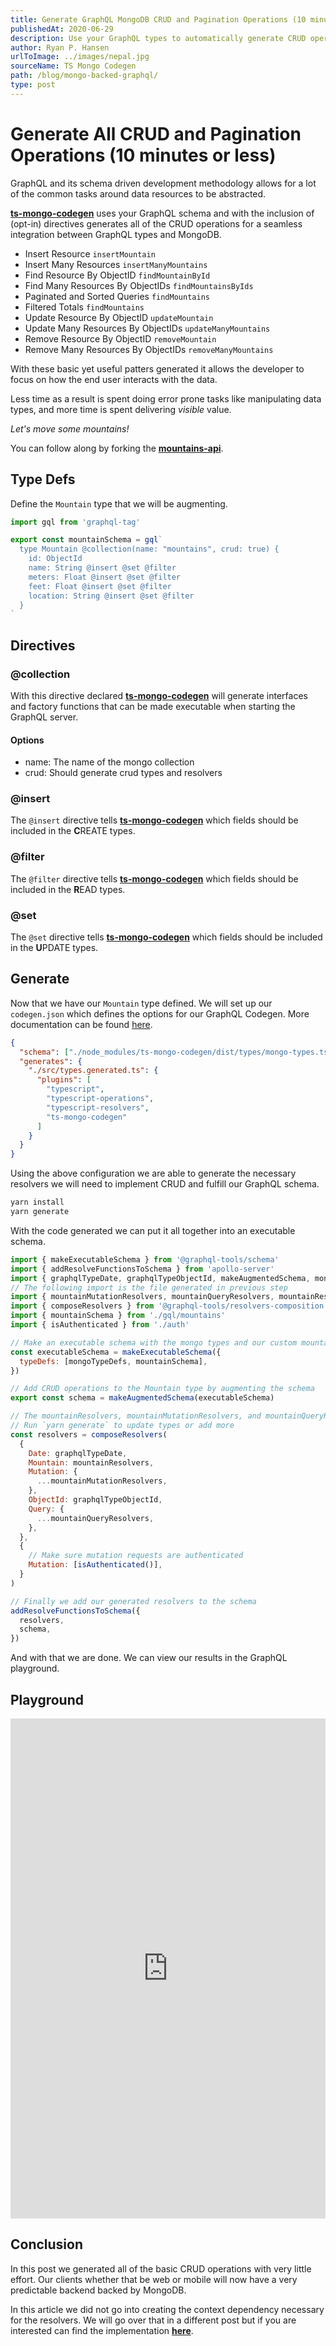 ```yaml
---
title: Generate GraphQL MongoDB CRUD and Pagination Operations (10 minutes or less)
publishedAt: 2020-06-29
description: Use your GraphQL types to automatically generate CRUD operations for a seamless integration between your schema and MongoDB.
author: Ryan P. Hansen
urlToImage: ../images/nepal.jpg
sourceName: TS Mongo Codegen
path: /blog/mongo-backed-graphql/
type: post
---
```


# Generate All CRUD and Pagination Operations (10 minutes or less)

GraphQL and its schema driven development methodology allows for a lot of the common tasks around data resources to be abstracted. 

[**ts-mongo-codegen**](https://github.com/rphansen91/ts-mongo-codegen) uses your GraphQL schema and with the inclusion of (opt-in) directives generates all of the CRUD operations for a seamless integration between GraphQL types and MongoDB.

* Insert Resource `insertMountain`
* Insert Many Resources `insertManyMountains`
* Find Resource By ObjectID `findMountainById`
* Find Many Resources By ObjectIDs `findMountainsByIds`
* Paginated and Sorted Queries `findMountains`
* Filtered Totals `findMountains`
* Update Resource By ObjectID `updateMountain`
* Update Many Resources By ObjectIDs `updateManyMountains`
* Remove Resource By ObjectID `removeMountain`
* Remove Many Resources By ObjectIDs `removeManyMountains`

With these basic yet useful patters generated it allows the developer to focus on how the end user interacts with the data. 

Less time as a result is spent doing error prone tasks like manipulating data types, and more time is spent delivering *visible* value.

*Let's move some mountains!*

You can follow along by forking the [**mountains-api**](https://github.com/rphansen91/mountains-api).


## Type Defs

Define the `Mountain` type that we will be augmenting.

```js
import gql from 'graphql-tag'

export const mountainSchema = gql`
  type Mountain @collection(name: "mountains", crud: true) {
    id: ObjectId
    name: String @insert @set @filter
    meters: Float @insert @set @filter
    feet: Float @insert @set @filter
    location: String @insert @set @filter
  }
`
```

## Directives

### @collection

With this directive declared [**ts-mongo-codegen**](https://github.com/rphansen91/ts-mongo-codegen) will generate interfaces and factory functions that can be made executable when starting the GraphQL server.

#### Options

- name: The name of the mongo collection
- crud: Should generate crud types and resolvers

### @insert

The `@insert` directive tells [**ts-mongo-codegen**](https://github.com/rphansen91/ts-mongo-codegen) which fields should be included in the **C**REATE types.

### @filter

The `@filter` directive tells [**ts-mongo-codegen**](https://github.com/rphansen91/ts-mongo-codegen) which fields should be included in the **R**EAD types.

### @set

The `@set` directive tells [**ts-mongo-codegen**](https://github.com/rphansen91/ts-mongo-codegen) which fields should be included in the **U**PDATE types.

## Generate

Now that we have our `Mountain` type defined. We will set up our `codegen.json` which defines the options for our GraphQL Codegen. More documentation can be found [here](https://graphql-code-generator.com/).

```json
{
  "schema": ["./node_modules/ts-mongo-codegen/dist/types/mongo-types.ts", "./src/gql/*.ts"],
  "generates": {
    "./src/types.generated.ts": {
      "plugins": [
        "typescript",
        "typescript-operations",
        "typescript-resolvers",
        "ts-mongo-codegen"
      ]
    }
  }
}
```

Using the above configuration we are able to generate the necessary resolvers we will need to implement CRUD and fulfill our GraphQL schema.

```bash
yarn install
yarn generate
```

With the code generated we can put it all together into an executable schema.

```js
import { makeExecutableSchema } from '@graphql-tools/schema'
import { addResolveFunctionsToSchema } from 'apollo-server'
import { graphqlTypeDate, graphqlTypeObjectId, makeAugmentedSchema, mongoTypeDefs } from 'ts-mongo-codegen'
// The following import is the file generated in previous step
import { mountainMutationResolvers, mountainQueryResolvers, mountainResolvers } from './types.generated'
import { composeResolvers } from '@graphql-tools/resolvers-composition'
import { mountainSchema } from './gql/mountains'
import { isAuthenticated } from './auth'

// Make an executable schema with the mongo types and our custom mountain schema type
const executableSchema = makeExecutableSchema({
  typeDefs: [mongoTypeDefs, mountainSchema],
})

// Add CRUD operations to the Mountain type by augmenting the schema
export const schema = makeAugmentedSchema(executableSchema)

// The mountainResolvers, mountainMutationResolvers, and mountainQueryResolvers are generated types
// Run `yarn generate` to update types or add more
const resolvers = composeResolvers(
  {
    Date: graphqlTypeDate,
    Mountain: mountainResolvers,
    Mutation: {
      ...mountainMutationResolvers,
    },
    ObjectId: graphqlTypeObjectId,
    Query: {
      ...mountainQueryResolvers,
    },
  },
  {
    // Make sure mutation requests are authenticated
    Mutation: [isAuthenticated()],
  }
)

// Finally we add our generated resolvers to the schema
addResolveFunctionsToSchema({
  resolvers,
  schema,
})
```

And with that we are done. We can view our results in the GraphQL playground.

## Playground


<iframe alt="Mountain API Playground" src="https://graphqlbin.com/v2/lp21tA" width="100%" height="800px" frameborder="0"></iframe>

<!-- ## **C**REATE

## Insert Resource

<iframe alt="Insert Resource Playground" src="https://graphqlbin.com/v2/K6LYt8" width="100%" height="800px" frameborder="0"></iframe>

## Insert Many Resources

<iframe alt="Insert Many Resources Playground" src="https://graphqlbin.com/v2/PYz6Ho" width="100%" height="800px" frameborder="0"></iframe>

## **R**EAD

### Find Resource By ObjectID

<iframe alt="Find Resource By ObjectID Playground" src="https://graphqlbin.com/v2/RLP5iQ" width="100%" height="800px" frameborder="0"></iframe>

### Find Many Resources By ObjectIDs

<iframe alt="Find Many Resources By ObjectIDs Playground" src="https://graphqlbin.com/v2/N8YpcV" width="100%" height="800px" frameborder="0"></iframe>

### Paginated and Sorted Queries

<iframe alt="Paginated and Sorted Playground" src="https://www.graphqlbin.com/v2/JPNNFK" width="100%" height="800px" frameborder="0"></iframe>

### Filtered Totals

<iframe alt="Filtered Totals Playground" src="https://graphqlbin.com/v2/QO6jho" width="100%" height="800px" frameborder="0"></iframe>

## **U**PDATE

### Update Resource By ObjectID

<iframe alt="Update Resource By ObjectID Playground" src="https://graphqlbin.com/v2/W8QohP" width="100%" height="800px" frameborder="0"></iframe>

### Update Many Resources By ObjectIDs

<iframe alt="Update Many Resources By ObjectIDs Playground" src="https://graphqlbin.com/v2/ZWzXuX" width="100%" height="800px" frameborder="0"></iframe>

## **D**ELETE

### Remove Resource By ObjectID

<iframe alt="Remove Resource By ObjectID Playground" src="https://graphqlbin.com/v2/OZPXsp" width="100%" height="800px" frameborder="0"></iframe>

### Remove Many Resources By ObjectIDs

<iframe alt="Remove Many Resources By ObjectIDs Playground" src="https://graphqlbin.com/v2/YMyxuA" width="100%" height="800px" frameborder="0"></iframe> -->

## Conclusion

In this post we generated all of the basic CRUD operations with very little effort. Our clients whether that be web or mobile will now have a very predictable backend backed by MongoDB.

In this article we did not go into creating the context dependency necessary for the resolvers. We will go over that in a different post but if you are interested can find the implementation [**here**](https://github.com/rphansen91/mountains-api/blob/master/src/context.ts).